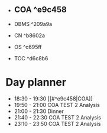 
- COA ^e9c458
	- 
- DBMS  ^209a9a

- CN  ^b8602a
- OS ^c695ff
- TOC ^d6c8b6

# Day planner

- 18:30 - 19:30 [[#^e9c458|COA]]
- 19:50 - 21:00 COA TEST 2 Analysis
- 21:00 - 21:30 Dinner
- 21:40 - 22:30 COA TEST 2 Analysis
- 23:10 - 23:50 COA TEST 2 Analysis
